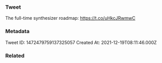 ### Tweet
The full-time synthesizer roadmap: https://t.co/uHkcJRwmwC

### Metadata
Tweet ID: 1472479759137325057
Created At: 2021-12-19T08:11:46.000Z

### Related

